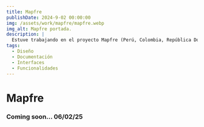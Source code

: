 ```yaml
---
title: Mapfre
publishDate: 2024-9-02 00:00:00
img: /assets/work/mapfre/mapfre.webp
img_alt: Mapfre portada.
description: |
  Estuve trabajando en el proyecto Mapfre (Perú, Colombia, República Dominicana y Brazil) haciendo diferentes tareas dentro de él.
tags:
  - Diseño
  - Documentación
  - Interfaces
  - Funcionalidades
---
```


# Mapfre
<!-- > Proyecto desarrollado por Eloy Pérez para el grado superior.

 En este proyecto contamos con una aplicación web desarrollada para el grado de desarrollo web.
Está enfocada a una academia de Karate y Artes Marciales, que ofrece cursos e información a través de su web. Cuenta con creación de **cookies y tokens**, **consumo de APIs**, **persistencia de datos** e **inicio de sesión**. 

##### Puedes consultar la memoria realizada para el proyecto [aquí](/assets/work/dubomartialarts/DuBoMartialArtsMemoria.pdf).

##### Puedes descargar mi proyecto en mi <a href="https://github.com/eloypgweb/DuBoMartialArts">github</a>.

<hr> -->

### Coming soon... 06/02/25

<!--
<hr>

 > Te recuerdo que puedes consultar la memoria del proyecto más detallada haciendo clic [aquí](/assets/work/dubomartialarts/DuBoMartialArtsMemoria.pdf) -->